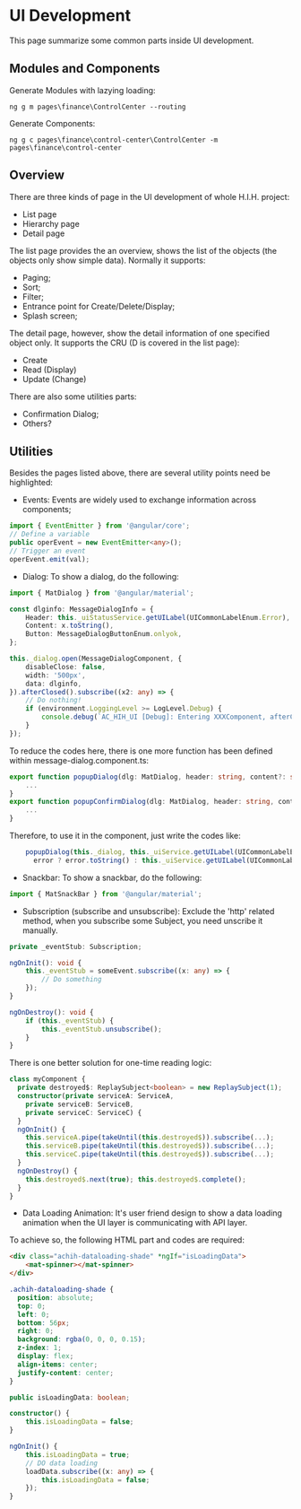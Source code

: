 # UI Development

This page summarize some common parts inside UI development.

## Modules and Components

Generate Modules with lazying loading:

```
ng g m pages\finance\ControlCenter --routing
```

Generate Components:

```
ng g c pages\finance\control-center\ControlCenter -m pages\finance\control-center
```

## Overview

There are three kinds of page in the UI development of whole H.I.H. project:

- List page
- Hierarchy page
- Detail page

The list page provides the an overview, shows the list of the objects (the objects only show simple data). Normally it supports:

- Paging;
- Sort;
- Filter;
- Entrance point for Create/Delete/Display;
- Splash screen;

The detail page, however, show the detail information of one specified object only. It supports the CRU (D is covered in the list page):

- Create
- Read (Display)
- Update (Change)

There are also some utilities parts:

- Confirmation Dialog;
- Others?

## Utilities

Besides the pages listed above, there are several utility points need be highlighted:

- Events: Events are widely used to exchange information across components;

```typescript
import { EventEmitter } from '@angular/core';
// Define a variable
public operEvent = new EventEmitter<any>();
// Trigger an event
operEvent.emit(val);
```

- Dialog: To show a dialog, do the following:

```typescript
import { MatDialog } from '@angular/material';

const dlginfo: MessageDialogInfo = {
    Header: this._uiStatusService.getUILabel(UICommonLabelEnum.Error),
    Content: x.toString(),
    Button: MessageDialogButtonEnum.onlyok,
};

this._dialog.open(MessageDialogComponent, {
    disableClose: false,
    width: '500px',
    data: dlginfo,
}).afterClosed().subscribe((x2: any) => {
    // Do nothing!
    if (environment.LoggingLevel >= LogLevel.Debug) {
        console.debug(`AC_HIH_UI [Debug]: Entering XXXComponent, afterClosed, Message dialog result ${x2}`);
    }
});
```

To reduce the codes here, there is one more function has been defined within message-dialog.component.ts:

```typescript
export function popupDialog(dlg: MatDialog, header: string, content?: string, contentTable?: InfoMessage[]): MatDialogRef<any> {
    ...
}
export function popupConfirmDialog(dlg: MatDialog, header: string, content?: string, contentTable?: InfoMessage[]): MatDialogRef<any> {
    ...
}
```

Therefore, to use it in the component, just write the codes like:

```typescript
    popupDialog(this._dialog, this._uiService.getUILabel(UICommonLabelEnum.Error),
      error ? error.toString() : this._uiService.getUILabel(UICommonLabelEnum.Error));
```

- Snackbar: To show a snackbar, do the following:

```typescript
import { MatSnackBar } from '@angular/material';
```

- Subscription (subscribe and unsubscribe): Exclude the 'http' related method, when you subscribe some Subject, you need unscribe it manually.

```typescript
private _eventStub: Subscription;

ngOnInit(): void {
    this._eventStub = someEvent.subscribe((x: any) => {
        // Do something
    });
}

ngOnDestroy(): void {
    if (this._eventStub) {
        this._eventStub.unsubscribe();
    }
}
```

There is one better solution for one-time reading logic:
```typescript
class myComponent { 
  private destroyed$: ReplaySubject<boolean> = new ReplaySubject(1); 
  constructor(private serviceA: ServiceA, 
    private serviceB: ServiceB, 
    private serviceC: ServiceC) {
  } 
  ngOnInit() { 
    this.serviceA.pipe(takeUntil(this.destroyed$)).subscribe(...); 
    this.serviceB.pipe(takeUntil(this.destroyed$)).subscribe(...); 
    this.serviceC.pipe(takeUntil(this.destroyed$)).subscribe(...); 
  } 
  ngOnDestroy() { 
    this.destroyed$.next(true); this.destroyed$.complete(); 
  }
}
```

- Data Loading Animation: It's user friend design to show a data loading animation when the UI layer is communicating with API layer.

To achieve so, the following HTML part and codes are required:
```html
<div class="achih-dataloading-shade" *ngIf="isLoadingData">
    <mat-spinner></mat-spinner>
</div>
```

```css
.achih-dataloading-shade {
  position: absolute;
  top: 0;
  left: 0;
  bottom: 56px;
  right: 0;
  background: rgba(0, 0, 0, 0.15);
  z-index: 1;
  display: flex;
  align-items: center;
  justify-content: center;
}
```

```typescript
public isLoadingData: boolean;

constructor() {
    this.isLoadingData = false;
}

ngOnInit() {
    this.isLoadingData = true;
    // DO data loading
    loadData.subscribe((x: any) => {
        this.isLoadingData = false;
    });
}
```
